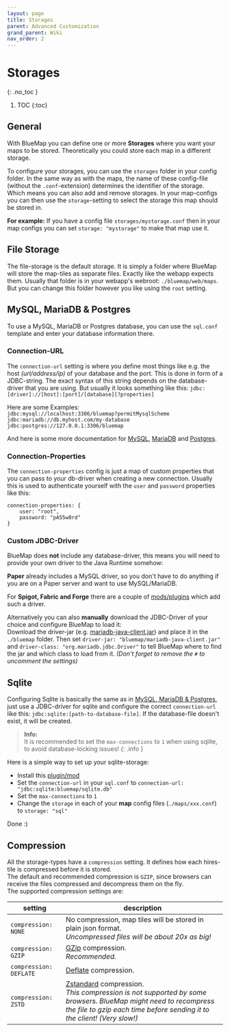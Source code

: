 ```yaml
---
layout: page
title: Storages
parent: Advanced Customization
grand_parent: Wiki
nav_order: 2
---
```


# Storages
{: .no_toc }

1. TOC
{:toc}

## General
With BlueMap you can define one or more **Storages** where you want your maps to be stored.
Theoretically you could store each map in a different storage.

To configure your storages, you can use the `storages` folder in your config folder.
In the same way as with the maps, the name of these config-file (without the `.conf`-extension) determines the
identifier of the storage. Which means you can also add and remove storages. In your map-configs you can
then use the `storage`-setting to select the storage this map should be stored in.  

**For example:** If you have a config file `storages/mystorage.conf` then in your map configs you can
set `storage: "mystorage"` to make that map use it.

## File Storage
The file-storage is the default storage. It is simply a folder where BlueMap will store the map-tiles as separate files.
Exactly like the webapp expects them.
Usually that folder is in your webapp's webroot: `./bluemap/web/maps`. But you can change this folder however you like
using the `root` setting.

## MySQL, MariaDB & Postgres
To use a MySQL, MariaDB or Postgres database, you can use the `sql.conf` template and enter your database information there.  

### Connection-URL
The `connection-url` setting is where you define most things like e.g. the host *(url/address/ip)* of your database and the port.
This is done in form of a JDBC-string. The exact syntax of this string depends on the database-driver that you are using.
But usually it looks something like this: `jdbc:[driver]://[host]:[port]/[database][?properties]`

Here are some Examples:  
`jdbc:mysql://localhost:3306/bluemap?permitMysqlScheme`  
`jdbc:mariadb://db.myhost.com/my-database`  
`jdbc:postgres://127.0.0.1:3306/bluemap`  

And here is some more documentation for [MySQL](https://dev.mysql.com/doc/connector-j/en/connector-j-reference-jdbc-url-format.html),
[MariaDB](https://mariadb.com/kb/en/about-mariadb-connector-j/#connection-strings) and [Postgres](https://jdbc.postgresql.org/documentation/use/#connecting-to-the-database).

### Connection-Properties
The `connection-properties` config is just a map of custom properties that you can pass to your db-driver when creating a
new connection. Usually this is used to authenticate yourself with the `user` and `password` properties like this:
```hocon
connection-properties: {
    user: "root",
    password: "pA55w0rd"
}
```

### Custom JDBC-Driver
BlueMap does **not** include any database-driver, this means you will need to provide your own driver to the Java Runtime
somehow:

**Paper** already includes a MySQL driver, so you don't have to do anything if you are on a Paper server and want to use MySQL/MariaDB.  

For **Spigot, Fabric and Forge** there are a couple of [mods/plugins](https://modrinth.com/mods?q=jdbc) which add such a driver.

Alternatively you can also **manually** download the JDBC-Driver of your choice and configure BlueMap to load it:  
Download the driver-jar (e.g. [mariadb-java-client.jar](https://mariadb.com/downloads/connectors/connectors-data-access/java8-connector/))
and place it in the `./bluemap` folder. Then set `driver-jar: "bluemap/mariadb-java-client.jar"` and `driver-class: "org.mariadb.jdbc.Driver"`
to tell BlueMap where to find the jar and which class to load from it. *(Don't forget to remove the `#` to uncomment the settings)*

## Sqlite
Configuring Sqlite is basically the same as in [MySQL, MariaDB & Postgres](#mysql-mariadb--postgres), just use a JDBC-driver for sqlite
and configure the correct `connection-url` like this: `jdbc:sqlite:[path-to-database-file]`. If the database-file doesn't exist,
it will be created.

> **Info:**  
> It is recommended to set the `max-connections` to `1` when using sqlite, to avoid database-locking issues!
{: .info }

Here is a simple way to set up your sqlite-storage:
- Install this [plugin/mod](https://modrinth.com/plugin/sqlite-jdbc)
- Set the `connection-url` in your `sql.conf` to `connection-url: "jdbc:sqlite:bluemap/sqlite.db"`
- Set the `max-connections` to `1`
- Change the `storage` in each of your **map** config files (`./maps/xxx.conf`) to `storage: "sql"`

Done :)

## Compression
All the storage-types have a `compression` setting. It defines how each hires-tile is compressed before it is stored.  
The default and recommended compression is `GZIP`, since browsers can receive the files compressed and decompress them on the fly.  
The supported compression settings are:

| setting                | description                                                                                                                                                                                                                      |
|------------------------|----------------------------------------------------------------------------------------------------------------------------------------------------------------------------------------------------------------------------------|
| `compression: NONE`    | No compression, map tiles will be stored in plain json format.<br/>*Uncompressed files will be about 20x as big!*                                                                                                                |
| `compression: GZIP`    | [GZip](https://en.wikipedia.org/wiki/Gzip) compression.<br/>*Recommended.*                                                                                                                                                       |
| `compression: DEFLATE` | [Deflate](https://en.wikipedia.org/wiki/Deflate) compression.                                                                                                                                                                    |
| `compression: ZSTD`    | [Zstandard](https://en.wikipedia.org/wiki/Zstd) compression.<br/>*This compression is not supported by some browsers. BlueMap might need to recompress the file to gzip each time before sending it to the client! (Very slow!)* |
